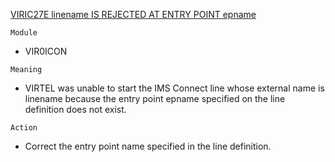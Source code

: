 [VIRIC27E linename IS REJECTED AT ENTRY POINT epname](https://virtel.readthedocs.io/en/latest/manuals/virtel/Virtel459MG/messages.html?highlight=VIRIC27E#VIRIC27E)

`Module`
- VIR0ICON

`Meaning`
- VIRTEL was unable to start the IMS Connect line whose external name is linename because the entry point epname specified on the line definition does not exist.

`Action`
- Correct the entry point name specified in the line definition.
